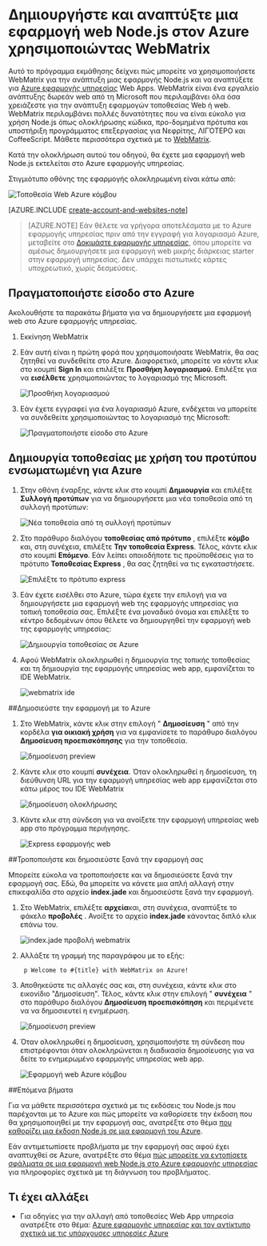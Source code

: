 <properties 
    pageTitle="Δημιουργήστε και αναπτύξτε μια εφαρμογή web Node.js στον Azure χρησιμοποιώντας WebMatrix" 
    description="Ένα πρόγραμμα εκμάθησης που σας μαθαίνει πώς να χρησιμοποιείτε το WebMatrix για την ανάπτυξη μιας εφαρμογής Node.js και να αναπτύξετε για Azure εφαρμογής υπηρεσίας Web Apps." 
    services="app-service\web" 
    documentationCenter="nodejs" 
    authors="rmcmurray" 
    manager="wpickett" 
    editor=""/>

<tags 
    ms.service="app-service-web" 
    ms.workload="web" 
    ms.tgt_pltfrm="na" 
    ms.devlang="nodejs" 
    ms.topic="article" 
    ms.date="08/11/2016"
    ms.author="robmcm"/>


# <a name="build-and-deploy-a-nodejs-web-app-to-azure-using-webmatrix"></a>Δημιουργήστε και αναπτύξτε μια εφαρμογή web Node.js στον Azure χρησιμοποιώντας WebMatrix

Αυτό το πρόγραμμα εκμάθησης δείχνει πώς μπορείτε να χρησιμοποιήσετε WebMatrix για την ανάπτυξη μιας εφαρμογής Node.js και να αναπτύξετε για [Azure εφαρμογής υπηρεσίας](http://go.microsoft.com/fwlink/?LinkId=529714) Web Apps. WebMatrix είναι ένα εργαλείο ανάπτυξης δωρεάν web από τη Microsoft που περιλαμβάνει όλα όσα χρειάζεστε για την ανάπτυξη εφαρμογών τοποθεσίας Web ή web. WebMatrix περιλαμβάνει πολλές δυνατότητες που να είναι εύκολο για χρήση Node.js όπως ολοκλήρωσης κώδικα, προ-δομημένα πρότυπα και υποστήριξη προγράμματος επεξεργασίας για Νεφρίτης, ΛΙΓΌΤΕΡΟ και CoffeeScript. Μάθετε περισσότερα σχετικά με το [WebMatrix](https://www.microsoft.com/web/webmatrix/).

Κατά την ολοκλήρωση αυτού του οδηγού, θα έχετε μια εφαρμογή web Node.js εκτελείται στο Azure εφαρμογής υπηρεσίας.
 
Στιγμιότυπο οθόνης της εφαρμογής ολοκληρωμένη είναι κάτω από:

![Τοποθεσία Web Azure κόμβου][webmatrix-node-completed]

[AZURE.INCLUDE [create-account-and-websites-note](../../includes/create-account-and-websites-note.md)]

>[AZURE.NOTE] Εάν θέλετε να γρήγορα αποτελέσματα με το Azure εφαρμογής υπηρεσίας πριν από την εγγραφή για λογαριασμό Azure, μεταβείτε στο [Δοκιμάστε εφαρμογής υπηρεσίας](http://go.microsoft.com/fwlink/?LinkId=523751), όπου μπορείτε να αμέσως δημιουργήσετε μια εφαρμογή web μικρής διάρκειας starter στην εφαρμογή υπηρεσίας. Δεν υπάρχει πιστωτικές κάρτες υποχρεωτικό, χωρίς δεσμεύσεις.

## <a name="sign-into-azure"></a>Πραγματοποιήστε είσοδο στο Azure

Ακολουθήστε τα παρακάτω βήματα για να δημιουργήσετε μια εφαρμογή web στο Azure εφαρμογής υπηρεσίας.

1. Εκκίνηση WebMatrix
2. Εάν αυτή είναι η πρώτη φορά που χρησιμοποιήσατε WebMatrix, θα σας ζητηθεί να συνδεθείτε στο Azure.  Διαφορετικά, μπορείτε να κάντε κλικ στο κουμπί **Sign In** και επιλέξτε **Προσθήκη λογαριασμού**.  Επιλέξτε για να **εισέλθετε** χρησιμοποιώντας το λογαριασμό της Microsoft.

    ![Προσθήκη λογαριασμού][addaccount]

3. Εάν έχετε εγγραφεί για ένα λογαριασμό Azure, ενδέχεται να μπορείτε να συνδεθείτε χρησιμοποιώντας το λογαριασμό της Microsoft:

    ![Πραγματοποιήστε είσοδο στο Azure][signin]  


## <a name="create-a-site-using-a-built-in-template-for-azure"></a>Δημιουργία τοποθεσίας με χρήση του προτύπου ενσωματωμένη για Azure

1. Στην οθόνη έναρξης, κάντε κλικ στο κουμπί **Δημιουργία** και επιλέξτε **Συλλογή προτύπων** για να δημιουργήσετε μια νέα τοποθεσία από τη συλλογή προτύπων:

    ![Νέα τοποθεσία από τη συλλογή προτύπων][sitefromtemplate]

2. Στο παράθυρο διαλόγου **τοποθεσίας από πρότυπο** , επιλέξτε **κόμβο** και, στη συνέχεια, επιλέξτε **Την τοποθεσία Express**. Τέλος, κάντε κλικ στο κουμπί **Επόμενο**. Εάν λείπει οποιοδήποτε τις προϋποθέσεις για το πρότυπο **Τοποθεσίας Express** , θα σας ζητηθεί να τις εγκαταστήσετε.

    ![Επιλέξτε το πρότυπο express][webmatrix-templates]

3. Εάν έχετε εισέλθει στο Azure, τώρα έχετε την επιλογή για να δημιουργήσετε μια εφαρμογή web της εφαρμογής υπηρεσίας για τοπική τοποθεσία σας.  Επιλέξτε ένα μοναδικό όνομα και επιλέξτε το κέντρο δεδομένων όπου θέλετε να δημιουργηθεί την εφαρμογή web της εφαρμογής υπηρεσίας: 

    ![Δημιουργία τοποθεσίας σε Azure][nodesitefromtemplateazure]
    
4. Αφού WebMatrix ολοκληρωθεί η δημιουργία της τοπικής τοποθεσίας και τη δημιουργία της εφαρμογής υπηρεσίας web app, εμφανίζεται το IDE WebMatrix.

    ![webmatrix ide][webmatrix-ide]

##<a name="publish-your-application-to-azure"></a>Δημοσιεύστε την εφαρμογή με το Azure

1. Στο WebMatrix, κάντε κλικ στην επιλογή " **Δημοσίευση** " από την κορδέλα **για οικιακή χρήση** για να εμφανίσετε το παράθυρο διαλόγου **Δημοσίευση προεπισκόπησης** για την τοποθεσία.

    ![δημοσίευση preview][webmatrix-node-publishpreview]

2. Κάντε κλικ στο κουμπί **συνέχεια**. Όταν ολοκληρωθεί η δημοσίευση, τη διεύθυνση URL για την εφαρμογή υπηρεσίας web app εμφανίζεται στο κάτω μέρος του IDE WebMatrix

    ![δημοσίευση ολοκλήρωσης][webmatrix-publish-complete]

3. Κάντε κλικ στη σύνδεση για να ανοίξετε την εφαρμογή υπηρεσίας web app στο πρόγραμμα περιήγησης.

    ![Express εφαρμογής web][webmatrix-node-express-site]

##<a name="modify-and-republish-your-application"></a>Τροποποιήστε και δημοσιεύστε ξανά την εφαρμογή σας

Μπορείτε εύκολα να τροποποιήσετε και να δημοσιεύσετε ξανά την εφαρμογή σας. Εδώ, θα μπορείτε να κάνετε μια απλή αλλαγή στην επικεφαλίδα στο αρχείο **index.jade** και δημοσιεύστε ξανά την εφαρμογή.

1. Στο WebMatrix, επιλέξτε **αρχεία**και, στη συνέχεια, αναπτύξτε το φάκελο **προβολές** . Ανοίξτε το αρχείο **index.jade** κάνοντας διπλό κλικ επάνω του.

    ![index.jade προβολή webmatrix][webmatrix-modify-index]

2. Αλλάξτε τη γραμμή της παραγράφου με το εξής:

        p Welcome to #{title} with WebMatrix on Azure!

3. Αποθηκεύστε τις αλλαγές σας και, στη συνέχεια, κάντε κλικ στο εικονίδιο "Δημοσίευση". Τέλος, κάντε κλικ στην επιλογή " **συνέχεια** " στο παράθυρο διαλόγου **Δημοσίευση προεπισκόπηση** και περιμένετε να να δημοσιευτεί η ενημέρωση.

    ![δημοσίευση preview][webmatrix-republish]

4. Όταν ολοκληρωθεί η δημοσίευση, χρησιμοποιήστε τη σύνδεση που επιστρέφονται όταν ολοκληρώνεται η διαδικασία δημοσίευσης για να δείτε το ενημερωμένο εφαρμογής υπηρεσίας web app.

    ![Εφαρμογή web Azure κόμβου][webmatrix-node-completed]

##<a name="next-steps"></a>Επόμενα βήματα

Για να μάθετε περισσότερα σχετικά με τις εκδόσεις του Node.js που παρέχονται με το Azure και πώς μπορείτε να καθορίσετε την έκδοση που θα χρησιμοποιηθεί με την εφαρμογή σας, ανατρέξτε στο θέμα [που καθορίζει μια έκδοση Node.js σε μια εφαρμογή του Azure](../nodejs-specify-node-version-azure-apps.md).

Εάν αντιμετωπίσετε προβλήματα με την εφαρμογή σας αφού έχει αναπτυχθεί σε Azure, ανατρέξτε στο θέμα [πώς μπορείτε να εντοπίσετε σφάλματα σε μια εφαρμογή web Node.js στο Azure εφαρμογής υπηρεσίας](web-sites-nodejs-debug.md) για πληροφορίες σχετικά με τη διάγνωση του προβλήματος.

## <a name="whats-changed"></a>Τι έχει αλλάξει
* Για οδηγίες για την αλλαγή από τοποθεσίες Web App υπηρεσία ανατρέξτε στο θέμα: [Azure εφαρμογής υπηρεσίας και τον αντίκτυπο σχετικά με τις υπάρχουσες υπηρεσίες Azure](http://go.microsoft.com/fwlink/?LinkId=529714)

[WebMatrix WebSite]: http://www.microsoft.com/click/services/Redirect2.ashx?CR_CC=200106398
[WebMatrix for Azure]: http://go.microsoft.com/fwlink/?LinkID=253622&clcid=0x409

[webmatrix-node-completed]: ./media/web-sites-nodejs-use-webmatrix/webmatrix-node-complete.png
[webmatrix-templates]: ./media/web-sites-nodejs-use-webmatrix/webmatrix-templates.png

[webmatrix-node-publishpreview]: ./media/web-sites-nodejs-use-webmatrix/webmatrix-publishpreview.png

[webmatrix-ide]: ./media/web-sites-nodejs-use-webmatrix/webmatrix-ide.png
[webmatrix-publish-complete]: ./media/web-sites-nodejs-use-webmatrix/webmatrix-publish-complete.png
[webmatrix-node-express-site]: ./media/web-sites-nodejs-use-webmatrix/webmatrix-express-webiste.png
[webmatrix-modify-index]: ./media/web-sites-nodejs-use-webmatrix/webmatrix-node-edit.png
[webmatrix-republish]: ./media/web-sites-nodejs-use-webmatrix/webmatrix-republish.png
[addaccount]: ./media/web-sites-nodejs-use-webmatrix/webmatrix-add-account.png
[signin]: ./media/web-sites-nodejs-use-webmatrix/webmatrix-sign-in.png
[sitefromtemplate]: ./media/web-sites-nodejs-use-webmatrix/webmatrix-site-from-template.png
[nodesitefromtemplateazure]: ./media/web-sites-nodejs-use-webmatrix/webmatrix-node-site-azure.png
 